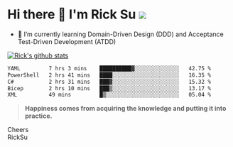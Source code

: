 # Hi there 👋 I'm Rick Su ![](https://komarev.com/ghpvc/?username=ricksu978)
<!--
**ricksu978/ricksu978** is a ✨ _special_ ✨ repository because its `README.md` (this file) appears on your GitHub profile.

Here are some ideas to get you started:

- 🔭 I’m currently working on ...
-->
- 🌱 I’m currently learning Domain-Driven Design (DDD) and Acceptance Test-Driven Development (ATDD)
<!--
- 👯 I’m looking to collaborate on ...
- 🤔 I’m looking for help with ...
- 💬 Ask me about ...
- 📫 How to reach me: ...
- 😄 Pronouns: ...
- ⚡ Fun fact: ...
-->
[![Rick's github stats](https://github-readme-stats.vercel.app/api?username=ricksu978&theme=dark)](https://github.com/ricksu978/ricksu978)

<!--START_SECTION:waka-->

```txt
YAML         7 hrs 3 mins    ██████████▓░░░░░░░░░░░░░░   42.75 %
PowerShell   2 hrs 41 mins   ████░░░░░░░░░░░░░░░░░░░░░   16.35 %
C#           2 hrs 31 mins   ███▓░░░░░░░░░░░░░░░░░░░░░   15.32 %
Bicep        2 hrs 10 mins   ███▒░░░░░░░░░░░░░░░░░░░░░   13.17 %
XML          49 mins         █▒░░░░░░░░░░░░░░░░░░░░░░░   05.04 %
```

<!--END_SECTION:waka-->

> **Happiness comes from acquiring the knowledge and putting it into practice.**

Cheers  
RickSu 
